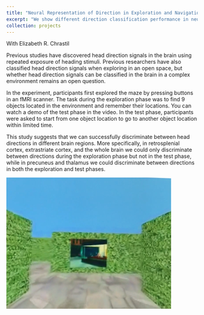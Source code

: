 ```yaml
---
title: "Neural Representation of Direction in Exploration and Navigation"
excerpt: "We show different direction classification performance in neural networks during environmental exploration and navigation processes. We also observed a relationship between individual differences in the classification strength in each brain region and navigation performance. <br/><img src='/images/travel_brain.png'>"
collection: projects
---
```

With Elizabeth R. Chrastil

Previous studies have discovered head direction signals in the brain using repeated exposure of heading stimuli. Previous researchers have also classified head direction signals when exploring in an open space, but whether head direction signals can be classified in the brain in a complex environment remains an open question. 

In the experiment, participants first explored the maze by pressing buttons in an fMRI scanner. The task during the exploration phase was to find 9 objects located in the environment and remember their locations. You can watch a demo of the test phase in the video. In the test phase, participants were asked to start from one object location to go to another object location within limited time.

This study suggests that we can successfully discriminate between head directions in different brain regions. More specifically, in retrosplenial cortex, extrastriate cortex, and the whole brain we could only discriminate between directions during the exploration phase but not in the test phase, while in precuneus and thalamus we could discriminate between directions in both the exploration and test phases. 

<img src='/images/travel_brain2.png'>

